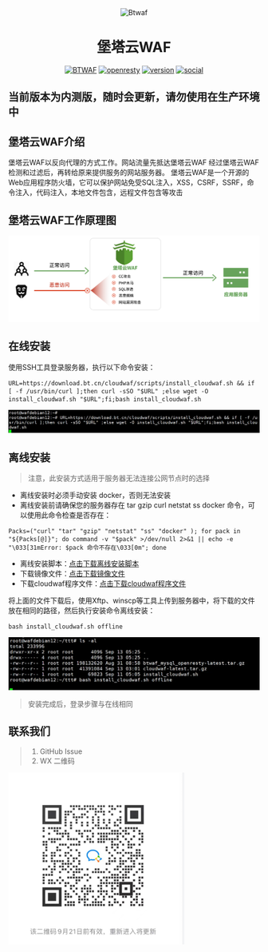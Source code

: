 <div align="center">
<img src="https://www.bt.cn/static/new/images/logo.svg" alt="Btwaf " width="300"/>
</div>

<h1 align="center">堡塔云WAF</h1>

<div align="center">

[![BTWAF](https://img.shields.io/badge/btwaf-BTWAF-blue)](https://github.com/aaPanel/BT-WAF)
[![openresty](https://img.shields.io/badge/openresty-luajit-blue)](https://github.com/aaPanel/BT-WAF)
[![version](https://img.shields.io/github/v/release/aaPanel/BT-WAF.svg?color=blue)](https://github.com/aaPanel/BT-WAF)
[![social](https://img.shields.io/github/stars/aaPanel/BT-WAF?style=social)](https://github.com/aaPanel/BT-WAF)

</div>

## 当前版本为内测版，随时会更新，请勿使用在生产环境中

## 堡塔云WAF介绍

堡塔云WAF以反向代理的方式工作。网站流量先抵达堡塔云WAF
经过堡塔云WAF检测和过滤后，再转给原来提供服务的网站服务器。
堡塔云WAF是一个开源的Web应用程序防火墙，它可以保护网站免受SQL注入，XSS，CSRF，SSRF，命令注入，代码注入，本地文件包含，远程文件包含等攻击


## 堡塔云WAF工作原理图
<p align="center">
    <img src="./img/btwaf.png">
</p>


## 在线安装
使用SSH工具登录服务器，执行以下命令安装：
```shell
URL=https://download.bt.cn/cloudwaf/scripts/install_cloudwaf.sh && if [ -f /usr/bin/curl ];then curl -sSO "$URL" ;else wget -O install_cloudwaf.sh "$URL";fi;bash install_cloudwaf.sh
```
<p align="center">
    <img src="./img/install.png">
</p>

## **离线安装**
> 注意，此安装方式适用于服务器无法连接公网节点时的选择
* 离线安装时必须手动安装 docker，否则无法安装
* 离线安装前请确保您的服务器存在 tar gzip curl netstat ss docker 命令，可以使用此命令检查是否存在：
```
Packs=("curl" "tar" "gzip" "netstat" "ss" "docker" ); for pack in "${Packs[@]}"; do command -v "$pack" >/dev/null 2>&1 || echo -e "\033[31mError: $pack 命令不存在\033[0m"; done
```

- 离线安装脚本：[点击下载离线安装脚本](https://download.bt.cn/cloudwaf/scripts/install_cloudwaf.sh)
- 下载镜像文件：[点击下载镜像文件](https://download.bt.cn/cloudwaf/package/btwaf_mysql_openresty-latest.tar.gz)
- 下载cloudwaf程序文件：[点击下载cloudwaf程序文件](https://download.bt.cn/cloudwaf/package/cloudwaf-latest.tar.gz)

将上面的文件下载后，使用Xftp、winscp等工具上传到服务器中，将下载的文件放在相同的路径，然后执行安装命令离线安装：
```
bash install_cloudwaf.sh offline
```
<p align="center">
    <img src="./img/lixian.png">
</p>

> 安装完成后，登录步骤与在线相同




##  联系我们
>1. GitHub Issue 
>2. WX 二维码

<img src="./img/wx.png" width="70%" />

